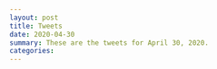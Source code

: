 ```yaml
---
layout: post
title: Tweets
date: 2020-04-30
summary: These are the tweets for April 30, 2020.
categories:
---
```


